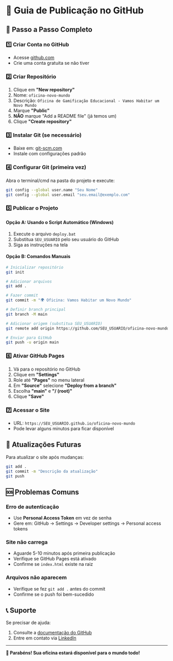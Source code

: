 # 📖 Guia de Publicação no GitHub

## 🎯 Passo a Passo Completo

### 1️⃣ Criar Conta no GitHub
- Acesse [github.com](https://github.com)
- Crie uma conta gratuita se não tiver

### 2️⃣ Criar Repositório
1. Clique em **"New repository"**
2. Nome: `oficina-novo-mundo`
3. Descrição: `Oficina de Gamificação Educacional - Vamos Habitar um Novo Mundo`
4. Marque **"Public"**
5. **NÃO** marque "Add a README file" (já temos um)
6. Clique **"Create repository"**

### 3️⃣ Instalar Git (se necessário)
- Baixe em: [git-scm.com](https://git-scm.com/)
- Instale com configurações padrão

### 4️⃣ Configurar Git (primeira vez)
Abra o terminal/cmd na pasta do projeto e execute:
```bash
git config --global user.name "Seu Nome"
git config --global user.email "seu.email@exemplo.com"
```

### 5️⃣ Publicar o Projeto

#### Opção A: Usando o Script Automático (Windows)
1. Execute o arquivo `deploy.bat`
2. Substitua `SEU_USUARIO` pelo seu usuário do GitHub
3. Siga as instruções na tela

#### Opção B: Comandos Manuais
```bash
# Inicializar repositório
git init

# Adicionar arquivos
git add .

# Fazer commit
git commit -m "🌍 Oficina: Vamos Habitar um Novo Mundo"

# Definir branch principal
git branch -M main

# Adicionar origem (substitua SEU_USUARIO)
git remote add origin https://github.com/SEU_USUARIO/oficina-novo-mundo.git

# Enviar para GitHub
git push -u origin main
```

### 6️⃣ Ativar GitHub Pages
1. Vá para o repositório no GitHub
2. Clique em **"Settings"**
3. Role até **"Pages"** no menu lateral
4. Em **"Source"** selecione **"Deploy from a branch"**
5. Escolha **"main"** e **"/ (root)"**
6. Clique **"Save"**

### 7️⃣ Acessar o Site
- URL: `https://SEU_USUARIO.github.io/oficina-novo-mundo`
- Pode levar alguns minutos para ficar disponível

## 🔄 Atualizações Futuras

Para atualizar o site após mudanças:
```bash
git add .
git commit -m "Descrição da atualização"
git push
```

## 🆘 Problemas Comuns

### Erro de autenticação
- Use **Personal Access Token** em vez de senha
- Gere em: GitHub → Settings → Developer settings → Personal access tokens

### Site não carrega
- Aguarde 5-10 minutos após primeira publicação
- Verifique se GitHub Pages está ativado
- Confirme se `index.html` existe na raiz

### Arquivos não aparecem
- Verifique se fez `git add .` antes do commit
- Confirme se o push foi bem-sucedido

## 📞 Suporte

Se precisar de ajuda:
1. Consulte a [documentação do GitHub](https://docs.github.com/)
2. Entre em contato via [LinkedIn](https://www.linkedin.com/in/fabiano-araujo-62a7671b/)

---

**🎉 Parabéns! Sua oficina estará disponível para o mundo todo!**